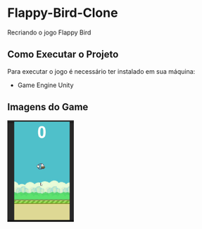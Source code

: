 # Flappy-Bird-Clone
Recriando o jogo Flappy Bird
<h2>Como Executar o Projeto</h2>
<p>
Para executar o jogo é necessário ter instalado em sua máquina:
</p>
<ul>
    <li>Game Engine Unity</li>
</ul>
<h2>Imagens do Game</h2>
<img src="Gif-Projeto/Gif-Flap_Bird-1.gif" width="30%" alt="GifGame" >











